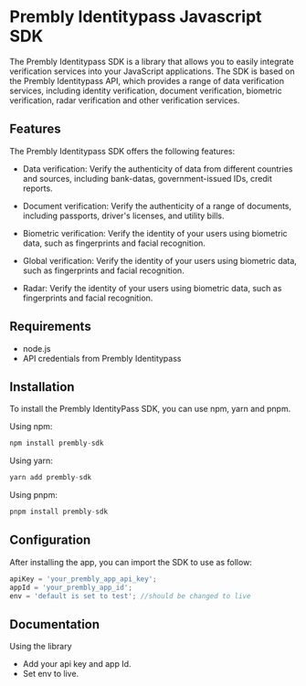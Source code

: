 # Prembly Identitypass Javascript SDK

The Prembly Identitypass SDK is a library that allows you to easily integrate verification services into your JavaScript applications. The SDK is based on the Prembly Identitypass API, which provides a range of data verification services, including identity verification, document verification, biometric verification, radar verification and other verification services.

## Features

The Prembly Identitypass SDK offers the following features:

- Data verification: Verify the authenticity of data from different countries and sources, including bank-datas, government-issued IDs, credit reports.

- Document verification: Verify the authenticity of a range of documents, including passports, driver's licenses, and utility bills.

- Biometric verification: Verify the identity of your users using biometric data, such as fingerprints and facial recognition.

- Global verification: Verify the identity of your users using biometric data, such as fingerprints and facial recognition.

- Radar: Verify the identity of your users using biometric data, such as fingerprints and facial recognition.

## Requirements

- node.js
- API credentials from Prembly Identitypass

## Installation

To install the Prembly IdentityPass SDK, you can use npm, yarn and pnpm.

Using npm:

```ts
npm install prembly-sdk
```

Using yarn:

```ts
yarn add prembly-sdk
```

Using pnpm:

```ts
pnpm install prembly-sdk
```

## Configuration

After installing the app, you can import the SDK to use as follow:

```ts
apiKey = 'your_prembly_app_api_key';
appId = 'your_prembly_app_id';
env = 'default is set to test'; //should be changed to live
```

## Documentation

Using the library

- Add your api key and app Id.
- Set env to live.
